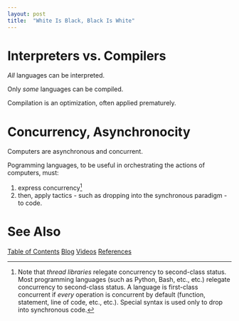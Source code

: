 ```yaml
---
layout: post
title:  "White Is Black, Black Is White"
---
```

# Interpreters vs. Compilers

*All* languages can be interpreted.

Only *some* languages can be compiled.

Compilation is an optimization, often applied prematurely.

# Concurrency, Asynchronocity

Computers are asynchronous and concurrent.

Pogramming languages, to be useful in orchestrating the actions of computers, must:

1. express concurrency[^1]
2. then, apply tactics - such as dropping into the synchronous paradigm - to code.

[^1]: Note that *thread libraries* relegate concurrency to second-class status. Most programming languages (such as Python, Bash, etc., etc.) relegate concurrency to second-class status.  A language is first-class concurrent if *every* operation is concurrent by default (function, statement, line of code, etc., etc.).  Special syntax is used only to drop into synchronous code.

# See Also
[Table of Contents](https://guitarvydas.github.io/2021/12/10/Table-of-Contents-Dec-01-2021.html)
[Blog](https://guitarvydas.github.io)
[Videos](https://www.youtube.com/channel/UC9EJr0nKHwadbHUtc5zHdmQ/videos)
[References](https://guitarvydas.github.io/2021/01/14/References.html)

<script src="https://utteranc.es/client.js" 
        repo="guitarvydas/guitarvydas.github.io" 
        issue-term="pathname" 
        theme="github-light" 
        crossorigin="anonymous" 
        async> 
</script> 
